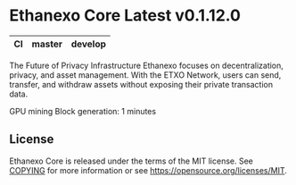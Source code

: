 Ethanexo Core Latest v0.1.12.0
===========================

|CI|master|develop|
|-|-|-|

The Future of Privacy Infrastructure
Ethanexo focuses on decentralization, privacy, and asset management. With the ETXO Network, users can send, transfer, and withdraw assets without exposing their private transaction data.

GPU mining
Block generation: 1 minutes


License
-------

Ethanexo Core is released under the terms of the MIT license. See [COPYING](COPYING) for more
information or see https://opensource.org/licenses/MIT.
